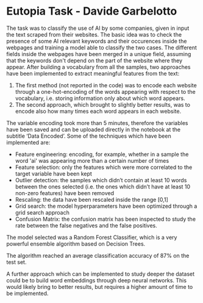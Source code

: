 # Eutopia Task  - Davide Garbelotto 

The task was to classify the use of AI by some companies, given in input the text scraped from their websites.
The basic idea was to check the presence of some AI relevant keywords and their occurences inside the webpages and training a model able to classify the two cases.
The different fields inside the webpages have been merged in a unique field, assuming that the keywords don't depend on the part of the website where they appear.
After building a vocabulary from all the samples, two approaches have been implemented to extract meaningful features from the text:
1.	The first method (not reported in the code) was to encode each website through a one-hot-encoding of the words appearing with respect to the vocabulary, i.e. storing information only about which word appears.
2.	The second approach, which brought to slightly better results, was to encode also how many times each word appears in each website.

The variable encoding took more than 5 minutes, therefore the variables have been saved and can be uploaded directly in the notebook at the subtitle ‘Data Encoded’.
Some of the techniques which have been implemented are:
*	Feature engineering: encoding, for example, whether in a sample the word 'ai' was appearing more than a certain number of times
*	Feature selection: only the features which were more correlated to the target variable have been kept
*	Outlier 	detection: the samples which didn’t contain at least 10 words between the ones selected (i.e. the ones which didn’t have at least 10 non-zero features) have been removed
*	Rescaling: the data have been rescaled inside the range [0,1]
*	Grid search: the model hyperparameters have been optimized through a grid search approach
*	Confusion Matrix: the confusion matrix has been inspected to study the rate between the false negatives and the false positives.

The model selected was a Random Forest Classifier, which is a very powerful ensemble algorithm based on Decision Trees.

The algorithm reached an average classification accuracy of 87% on the test set.

A further approach which can be implemented to study deeper the dataset could be to build word embeddings through deep neural networks. This would likely bring to better results, but requires a higher amount of time to be implemented.

